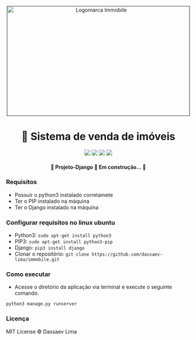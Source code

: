 <div align="center">
        <a href="">
            <img src="https://user-images.githubusercontent.com/48656494/123637435-661b7680-d7f4-11eb-9d00-36b9a02dcd2e.png" alt="Logomarca Immobile" width="500px" height="300px">
        </a>
        <h1>🚀 Sistema de venda de imóveis</h1>
        <img
            src="https://img.shields.io/static/v1?label=Backend&message=Python&color=1ca7e1&style=for-the-badge&logo=ghost" />
        <img
            src="https://img.shields.io/static/v1?label=Framework&message=Django&color=1ca7e1&style=for-the-badge&logo=ghost" />
        <img
            src="https://img.shields.io/static/v1?label=Frontend&message=Bootstrap&color=1ca7e1&style=for-the-badge&logo=ghost" />
        <img
            src="https://img.shields.io/static/v1?label=DataBase&message=Sqlite3&color=1ca7e1&style=for-the-badge&logo=ghost" />
    </div>
    <h4 align="center">
        🚧 Projeto-Django 🚀 Em construção... 🚧
    </h4>
    </div>
    
### Requisitos 
 - Possuir o python3 instalado corretamete
 - Ter o PIP instalado na máquina
 - Ter o Django instalado na máquina

### Configurar requisitos no linux ubuntu
- Python3: ```sudo apt-get install python3```
- PIP3: ```sudo apt-get install python3-pip```
- Django: ```pip3 install django```
- Clonar o repositório: ```git clone https://github.com/dassaev-lima/immobile.git```

### Como executar
- Acesse o diretório da aplicação via terminal e execute o seguinte comando.

```python3 manage.py runserver```

### Licença
  MIT License © Dassaev Lima

